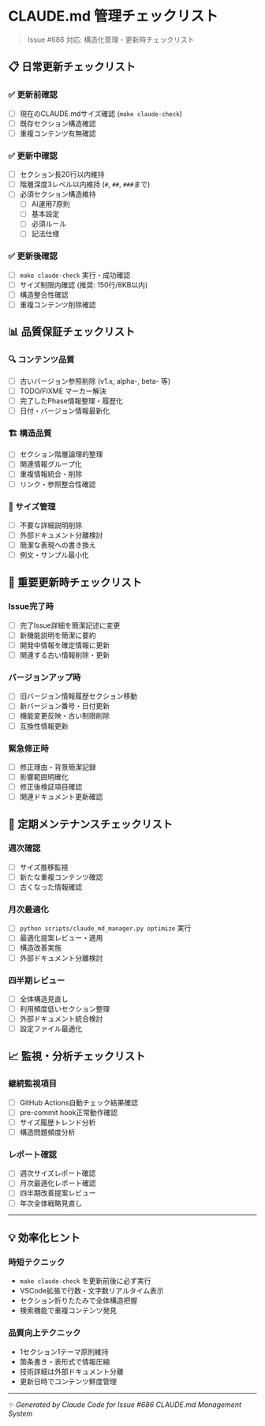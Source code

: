 # CLAUDE.md 管理チェックリスト

> Issue #686 対応: 構造化管理・更新時チェックリスト

## 📋 日常更新チェックリスト

### ✅ 更新前確認
- [ ] 現在のCLAUDE.mdサイズ確認 (`make claude-check`)
- [ ] 既存セクション構造確認
- [ ] 重複コンテンツ有無確認

### ✅ 更新中確認
- [ ] セクション長20行以内維持
- [ ] 階層深度3レベル以内維持 (`#`, `##`, `###`まで)
- [ ] 必須セクション構造維持
  - [ ] AI運用7原則
  - [ ] 基本設定
  - [ ] 必須ルール
  - [ ] 記法仕様

### ✅ 更新後確認
- [ ] `make claude-check` 実行・成功確認
- [ ] サイズ制限内確認 (推奨: 150行/8KB以内)
- [ ] 構造整合性確認
- [ ] 重複コンテンツ削除確認

## 📊 品質保証チェックリスト

### 🔍 コンテンツ品質
- [ ] 古いバージョン参照削除 (v1.x, alpha-, beta- 等)
- [ ] TODO/FIXME マーカー解決
- [ ] 完了したPhase情報整理・履歴化
- [ ] 日付・バージョン情報最新化

### 🏗️ 構造品質
- [ ] セクション階層論理的整理
- [ ] 関連情報グループ化
- [ ] 重複情報統合・削除
- [ ] リンク・参照整合性確認

### 📏 サイズ管理
- [ ] 不要な詳細説明削除
- [ ] 外部ドキュメント分離検討
- [ ] 簡潔な表現への書き換え
- [ ] 例文・サンプル最小化

## 🚨 重要更新時チェックリスト

### Issue完了時
- [ ] 完了Issue詳細を簡潔記述に変更
- [ ] 新機能説明を簡潔に要約
- [ ] 開発中情報を確定情報に更新
- [ ] 関連する古い情報削除・更新

### バージョンアップ時  
- [ ] 旧バージョン情報履歴セクション移動
- [ ] 新バージョン番号・日付更新
- [ ] 機能変更反映・古い制限削除
- [ ] 互換性情報更新

### 緊急修正時
- [ ] 修正理由・背景簡潔記録
- [ ] 影響範囲明確化
- [ ] 修正後検証項目確認
- [ ] 関連ドキュメント更新確認

## 🔄 定期メンテナンスチェックリスト

### 週次確認
- [ ] サイズ推移監視
- [ ] 新たな重複コンテンツ確認
- [ ] 古くなった情報確認

### 月次最適化
- [ ] `python scripts/claude_md_manager.py optimize` 実行
- [ ] 最適化提案レビュー・適用
- [ ] 構造改善実施
- [ ] 外部ドキュメント分離検討

### 四半期レビュー
- [ ] 全体構造見直し
- [ ] 利用頻度低いセクション整理
- [ ] 外部ドキュメント統合検討
- [ ] 設定ファイル最適化

## 📈 監視・分析チェックリスト

### 継続監視項目
- [ ] GitHub Actions自動チェック結果確認
- [ ] pre-commit hook正常動作確認
- [ ] サイズ履歴トレンド分析
- [ ] 構造問題頻度分析

### レポート確認
- [ ] 週次サイズレポート確認
- [ ] 月次最適化レポート確認
- [ ] 四半期改善提案レビュー
- [ ] 年次全体戦略見直し

---

## 💡 効率化ヒント

### 時短テクニック
- `make claude-check` を更新前後に必ず実行
- VSCode拡張で行数・文字数リアルタイム表示
- セクション折りたたみで全体構造把握
- 検索機能で重複コンテンツ発見

### 品質向上テクニック  
- 1セクション1テーマ原則維持
- 箇条書き・表形式で情報圧縮
- 技術詳細は外部ドキュメント分離
- 更新日時でコンテンツ鮮度管理

---
*✨ Generated by Claude Code for Issue #686 CLAUDE.md Management System*